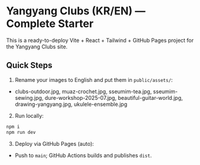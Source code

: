 
# Yangyang Clubs (KR/EN) — Complete Starter

This is a ready-to-deploy Vite + React + Tailwind + GitHub Pages project for the Yangyang Clubs site.

## Quick Steps
1) Rename your images to English and put them in `public/assets/`:
- clubs-outdoor.jpg, muaz-crochet.jpg, sseumim-tea.jpg, sseumim-sewing.jpg, dure-workshop-2025-07.jpg,
  beautiful-guitar-world.jpg, drawing-yangyang.jpg, ukulele-ensemble.jpg

2) Run locally:
```bash
npm i
npm run dev
```

3) Deploy via GitHub Pages (auto):
- Push to `main`; GitHub Actions builds and publishes `dist`.
